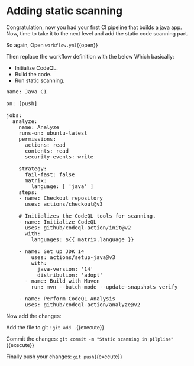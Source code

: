 # Adding static scanning

Congratulation, now you had your first CI pipeline that builds a java app.
Now, time to take it to the next level and add the static code scanning part.

So again, Open `workflow.yml`{{open}}

Then replace the workflow definition with the below
Which basically:

- Initialize CodeQL.
- Build the code.
- Run static scanning.

<pre class="file" data-filename="workflow.yml" data-target="prepend">
name: Java CI

on: [push]

jobs:
  analyze:
    name: Analyze
    runs-on: ubuntu-latest
    permissions:
      actions: read
      contents: read
      security-events: write

    strategy:
      fail-fast: false
      matrix:
        language: [ 'java' ]
    steps:
    - name: Checkout repository
      uses: actions/checkout@v3

    # Initializes the CodeQL tools for scanning.
    - name: Initialize CodeQL
      uses: github/codeql-action/init@v2
      with:
        languages: ${{ matrix.language }}

    - name: Set up JDK 14
        uses: actions/setup-java@v3
        with:
          java-version: '14'
          distribution: 'adopt'
      - name: Build with Maven  
        run: mvn --batch-mode --update-snapshots verify

    - name: Perform CodeQL Analysis
      uses: github/codeql-action/analyze@v2
</pre>

Now add the changes:

Add the file to git : `git add .`{{execute}}

Commit the changes: `git commit -m "Static scanning in pilpline"`{{execute}}  

Finally push your changes: `git push`{{execute}}
